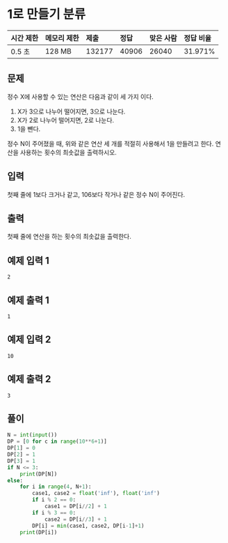 

# 1로 만들기 분류

| 시간 제한 | 메모리 제한 | 제출   | 정답  | 맞은 사람 | 정답 비율 |
| :-------- | :---------- | :----- | :---- | :-------- | :-------- |
| 0.5 초    | 128 MB      | 132177 | 40906 | 26040     | 31.971%   |

## 문제

정수 X에 사용할 수 있는 연산은 다음과 같이 세 가지 이다.

1. X가 3으로 나누어 떨어지면, 3으로 나눈다.
2. X가 2로 나누어 떨어지면, 2로 나눈다.
3. 1을 뺀다.

정수 N이 주어졌을 때, 위와 같은 연산 세 개를 적절히 사용해서 1을 만들려고 한다. 연산을 사용하는 횟수의 최솟값을 출력하시오.

## 입력

첫째 줄에 1보다 크거나 같고, 106보다 작거나 같은 정수 N이 주어진다.

## 출력

첫째 줄에 연산을 하는 횟수의 최솟값을 출력한다.

## 예제 입력 1 

```
2
```

## 예제 출력 1 

```
1
```

## 예제 입력 2 

```
10
```

## 예제 출력 2 

```
3
```

## 풀이 

```python
N = int(input())
DP = [0 for c in range(10**6+1)]
DP[1] = 0
DP[2] = 1
DP[3] = 1
if N <= 3: 
    print(DP[N])
else:
    for i in range(4, N+1):
        case1, case2 = float('inf'), float('inf')
        if i % 2 == 0: 
            case1 = DP[i//2] + 1
        if i % 3 == 0: 
            case2 = DP[i//3] + 1
        DP[i] = min(case1, case2, DP[i-1]+1)
    print(DP[i])
```

